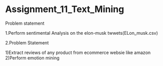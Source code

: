 # Assignment_11_Text_Mining
Problem statement

1.Perform sentimental Analysis on the elon-musk twwets(ELon_musk.csv)

2.Problem Statement

1)Extract reviews of any product  from ecommerce websie like amazon
2)Perform emotion mining 
